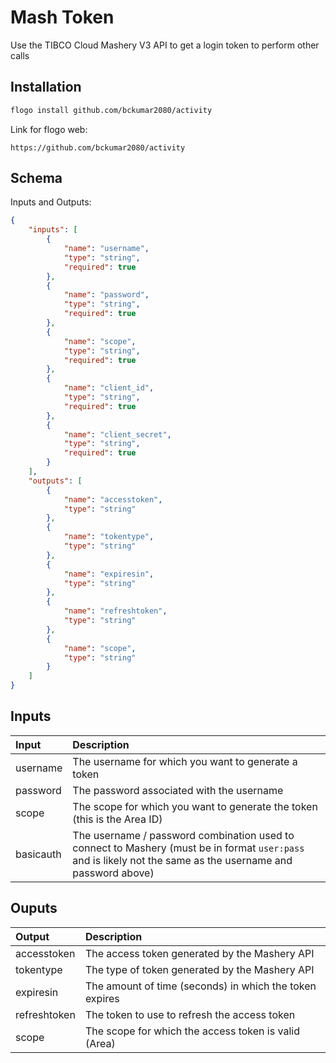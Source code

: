 # Mash Token

Use the TIBCO Cloud Mashery V3 API to get a login token to perform other calls

## Installation

```bash
flogo install github.com/bckumar2080/activity   
```
Link for flogo web:
```
https://github.com/bckumar2080/activity
```

## Schema
Inputs and Outputs:

```json
{
    "inputs": [
        {
            "name": "username",
            "type": "string",
            "required": true
        },
        {
            "name": "password",
            "type": "string",
            "required": true
        },
        {
            "name": "scope",
            "type": "string",
            "required": true
        },
        {
            "name": "client_id",
            "type": "string",
            "required": true
        },
		{
            "name": "client_secret",
            "type": "string",
            "required": true
        }
    ],
    "outputs": [
        {
            "name": "accesstoken",
            "type": "string"
        },
        {
            "name": "tokentype",
            "type": "string"
        },
        {
            "name": "expiresin",
            "type": "string"
        },
        {
            "name": "refreshtoken",
            "type": "string"
        },
        {
            "name": "scope",
            "type": "string"
        }
    ]
}
```
## Inputs
| Input     | Description    |
|:----------|:---------------|
| username  | The username for which you want to generate a token |
| password  | The password associated with the username |
| scope     | The scope for which you want to generate the token (this is the Area ID) |
| basicauth | The username / password combination used to connect to Mashery (must be in format `user:pass` and is likely not the same as the username and password above) |

## Ouputs
| Output       | Description                                             |
|:-------------|:--------------------------------------------------------|
| accesstoken  | The access token generated by the Mashery API           |
| tokentype    | The type of token generated by the Mashery API          |
| expiresin    | The amount of time (seconds) in which the token expires |
| refreshtoken | The token to use to refresh the access token            |
| scope        | The scope for which the access token is valid (Area)    |
